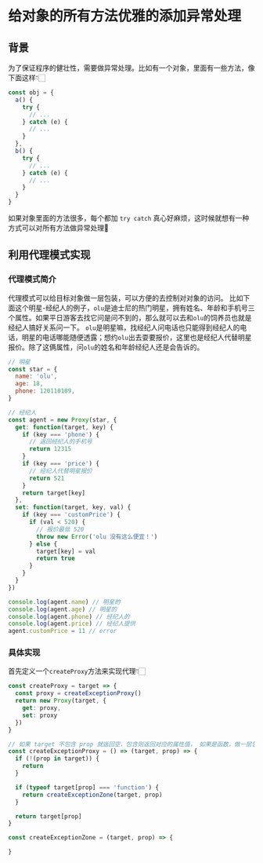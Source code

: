 # 给对象的所有方法优雅的添加异常处理

## 背景

为了保证程序的健壮性，需要做异常处理。比如有一个对象，里面有一些方法，像下面这样👇🏻

```js
const obj = {
  a() {
    try {
      // ...
    } catch (e) {
      // ...
    }
  },
  b() {
    try {
      // ...
    } catch (e) {
      // ...
    }
  }
}
```

如果对象里面的方法很多，每个都加 `try catch` 真心好麻烦，这时候就想有一种方式可以对所有方法做异常处理🤤

## 利用代理模式实现

### 代理模式简介

代理模式可以给目标对象做一层包装，可以方便的去控制对对象的访问。
比如下面这个明星-经纪人的例子，`olu`是迪士尼的热门明星，拥有姓名、年龄和手机号三个属性。如果平日游客去找它问是问不到的，那么就可以去和`olu`的饲养员也就是经纪人搞好关系问一下。
`olu`是明星嘛，找经纪人问电话也只能得到经纪人的电话，明星的电话哪能随便透露；想约`olu`出去耍要报价，这里也是经纪人代替明星报价。除了这俩属性，问`olu`的姓名和年龄经纪人还是会告诉的。

```js
// 明星
const star = {
  name: 'olu', 
  age: 18,
  phone: 120110109,
}

// 经纪人
const agent = new Proxy(star, {
  get: function(target, key) {
    if (key === 'phone') {
      // 返回经纪人的手机号
      return 12315
    }
    if (key === 'price') {
      // 经纪人代替明星报价
      return 521
    }
    return target[key]
  }, 
  set: function(target, key, val) {
    if (key === 'customPrice') {
      if (val < 520) {
        // 报价最低 520
        throw new Error('olu 没有这么便宜！')
      } else {
        target[key] = val
        return true
      }
    }
  }
})

console.log(agent.name) // 明星的
console.log(agent.age) // 明星的
console.log(agent.phone) // 经纪人的
console.log(agent.price) // 经纪人提供
agent.customPrice = 11 // error
```

### 具体实现

首先定义一个`createProxy`方法来实现代理👇🏻

```js
const createProxy = target => {
  const proxy = createExceptionProxy()
  return new Proxy(target, {
    get: proxy,
    set: proxy
  })
}

// 如果 target 不包含 prop 就返回空，包含则返回对应的属性值， 如果是函数，做一层包装
const createExceptionProxy = () => (target, prop) => {
  if (!(prop in target)) {
    return
  }

  if (typeof target[prop] === 'function') {
    return createExceptionZone(target, prop)
  }

  return target[prop]
}

const createExceptionZone = (target, prop) => {

}
```
